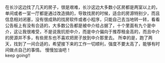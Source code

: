 在长沙这边找了几天的房子，很是艰难，长沙这边大多数小区房都是两室以上的，单间或者一室一厅都是通过改造搞的，导致找房的时候，适合的房源特别少，而且信息相对闭塞，没有很成熟的找房软件或者小程序，只能自己去当地转一转，看看公告板上有没有合适的，大多数公告都是被中介给占据了，十个里面有九个是中介，这让我很难受，不是说我抗拒中介，而是中介偏向于推荐租金高的，而且中介的房源并不多，有些房东也不喜欢把房子放到中介那里去。
所幸的是，跑了两天，找到了一间合适的，希望接下来的工作一切顺利，强度不要太高了，能够有时间做点自己的事情。
慢慢加油吧！  
keep going!!
